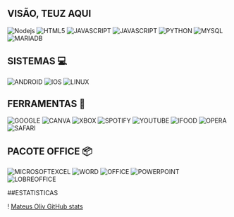 ## VISÃO, TEUZ AQUI 

![Nodejs](https://img.shields.io/badge/Node.js-43853D?style=for-the-badge&logo=node.js&logoColor=black) ![HTML5](https://img.shields.io/badge/HTML5-E34F26?style=for-the-badge&logo=html5&logoColor=white) ![JAVASCRIPT](https://img.shields.io/badge/JavaScript-F7DF1E?style=for-the-badge&logo=javascript&logoColor=black) ![JAVASCRIPT](https://img.shields.io/badge/CSS-239120?&style=for-the-badge&logo=css3&logoColor=white) ![PYTHON](https://img.shields.io/badge/Python-3776AB?style=for-the-badge&logo=python&logoColor=white) ![MYSQL](https://img.shields.io/badge/MySQL-00000F?style=for-the-badge&logo=mysql&logoColor=white) ![MARIADB](https://img.shields.io/badge/MariaDB-003545?style=for-the-badge&logo=mariadb&logoColor=white)

## SISTEMAS 💻

 ![ANDROID](https://img.shields.io/badge/Android-3DDC84?style=for-the-badge&logo=android&logoColor=white) ![IOS](https://img.shields.io/badge/iOS-000000?style=for-the-badge&logo=ios&logoColor=white) ![LINUX](https://img.shields.io/badge/Linux-FCC624?style=for-the-badge&logo=linux&logoColor=black)

## FERRAMENTAS 🔧

![GOOGLE](https://aleen42.github.io/badges/src/google_plus.svg) ![CANVA](https://img.shields.io/badge/Canva-%2300C4CC.svg?&style=for-the-badge&logo=Canva&logoColor=white) ![XBOX](https://img.shields.io/badge/Xbox-107C10?style=for-the-badge&logo=xbox&logoColor=white)
![SPOTIFY](https://img.shields.io/badge/Spotify-1ED760?&style=for-the-badge&logo=spotify&logoColor=white) ![YOUTUBE](https://img.shields.io/badge/YouTube_Music-FF0000?style=for-the-badge&logo=youtube-music&logoColor=white) ![IFOOD](https://img.shields.io/badge/iFood-EA1D2C?style=for-the-badge&logo=ifood&logoColor=white) ![OPERA](https://img.shields.io/badge/Opera-FF1B2D?style=for-the-badge&logo=Opera&logoColor=white) ![SAFARI](https://img.shields.io/badge/Safari-FF1B2D?style=for-the-badge&logo=Safari&logoColor=white)

## PACOTE OFFICE 📦

![MICROSOFTEXCEL](https://img.shields.io/badge/Microsoft_Excel-217346?style=for-the-badge&logo=microsoft-excel&logoColor=white) ![WORD](https://img.shields.io/badge/Microsoft_Word-2B579A?style=for-the-badge&logo=microsoft-word&logoColor=white) ![OFFICE](https://img.shields.io/badge/Microsoft_Office-D83B01?style=for-the-badge&logo=microsoft-office&logoColor=white) ![POWERPOINT](https://img.shields.io/badge/Microsoft_PowerPoint-B7472A?style=for-the-badge&logo=microsoft-powerpoint&logoColor=white) ![LOBREOFFICE](https://img.shields.io/badge/LibreOffice-18A303?style=for-the-badge&logo=LibreOffice&logoColor=white)

##ESTATISTICAS

! [Mateus Oliv GitHub stats](https://github-readme-stats.vercel.app/api?username=mateuszjj69&show_icons=true&theme=transparent)




